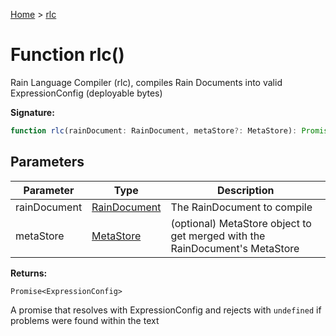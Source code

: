 [Home](../index.md) &gt; [rlc](./rlc_3.md)

# Function rlc()

Rain Language Compiler (rlc), compiles Rain Documents into valid ExpressionConfig (deployable bytes)

<b>Signature:</b>

```typescript
function rlc(rainDocument: RainDocument, metaStore?: MetaStore): Promise<ExpressionConfig>;
```

## Parameters

|  Parameter | Type | Description |
|  --- | --- | --- |
|  rainDocument | [RainDocument](../classes/raindocument.md) | The RainDocument to compile |
|  metaStore | [MetaStore](../classes/metastore.md) | (optional) MetaStore object to get merged with the RainDocument's MetaStore |

<b>Returns:</b>

`Promise<ExpressionConfig>`

A promise that resolves with ExpressionConfig and rejects with `undefined` if problems were found within the text

